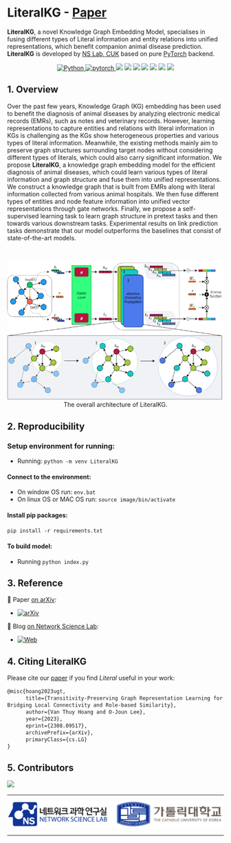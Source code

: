 # LiteralKG   - [Paper](https://arxiv.org/abs/2308.09517)
**LiteralKG**, a novel Knowledge Graph Embedding Model, specialises in fusing different types of Literal information and entity relations into unified representations, which benefit companion animal disease prediction.
**LiteralKG** is developed by [NS Lab, CUK](https://nslab-cuk.github.io/) based on pure [PyTorch](https://github.com/pytorch/pytorch) backend.

<p align=center>
  <a href="https://www.python.org/downloads/release/python-360/">
    <img src="https://img.shields.io/badge/Python->=3.6-3776AB?logo=python&style=flat-square" alt="Python">
  </a>    
  <a href="https://github.com/pytorch/pytorch">
    <img src="https://img.shields.io/badge/PyTorch->=1.4-FF6F00?logo=pytorch&style=flat-square" alt="pytorch">
  </a>       
  <img src="https://custom-icon-badges.demolab.com/github/last-commit/NSLab-CUK/LiteralKG?logo=history&logoColor=white&style=flat-square"/>
  <img src="https://custom-icon-badges.demolab.com/github/languages/code-size/NSLab-CUK/LiteralKG?logo=file-code&logoColor=white&style=flat-square"/>
  <img src="https://custom-icon-badges.demolab.com/github/issues-pr-closed/NSLab-CUK/LiteralKG?color=purple&logo=git-pull-request&logoColor=white&style=flat-square"/>
  <img src="https://custom-icon-badges.demolab.com/github/v/tag/NSLab-CUK/LiteralKG?logo=tag&logoColor=white&style=flat-square"/>
  <img src="https://custom-icon-badges.demolab.com/github/stars/NSLab-CUK/LiteralKG?logo=star&style=flat-square"/>
  <img src="https://custom-icon-badges.demolab.com/github/issues-raw/NSLab-CUK/LiteralKG?logo=issue&style=flat-square"/>
  <img src="https://custom-icon-badges.demolab.com/github/license/NSLab-CUK/LiteralKG?logo=law&style=flat-square"/>
</p>

<be>

## 1. Overview

Over the past few years, Knowledge Graph (KG) embedding has been used to benefit the diagnosis of animal diseases by analyzing electronic medical records (EMRs), such as notes and veterinary records. However, learning representations to capture entities and relations with literal information in KGs is challenging as the KGs show heterogeneous properties and various types of literal information. Meanwhile, the existing methods mainly aim to preserve graph structures surrounding target nodes without considering different types of literals, which could also carry significant information. We propose  **LiteralKG**, a knowledge graph embedding model for the efficient diagnosis of animal diseases, which could learn various types of literal information and graph structure and fuse them into unified representations. We construct a knowledge graph that is built from EMRs along with literal information collected from various animal hospitals. We then fuse different types of entities and node feature information into unified vector representations through gate networks. Finally, we propose a self-supervised learning task to learn graph structure in pretext tasks and then towards various downstream tasks. Experimental results on link prediction tasks demonstrate that our model outperforms the baselines that consist of state-of-the-art models.


<br>

<p align="center">
  <img src="./outputs/model.png" alt="LiteralKG Architecture" width="800">
  <br>
  <b></b> The overall architecture of LiteralKG.
</p>

## 2. Reproducibility

### Setup environment for running:

- Running: `python -m venv LiteralKG`

#### Connect to the environment:

- On window OS run: `env.bat`
- On linux OS or MAC OS run: `source image/bin/activate`

#### Install pip packages:

`pip install -r requirements.txt`

#### To build model:

- Running `python index.py`


## 3. Reference

:page_with_curl: Paper [on arXiv](https://arxiv.org/): 
* [![arXiv](https://img.shields.io/badge/arXiv-2308.09517-b31b1b?style=flat-square&logo=arxiv&logoColor=red)](https://arxiv.org/abs/2308.09517) 

:pencil: Blog [on Network Science Lab](https://nslab-cuk.github.io/2023/08/17/UGT/): 
* [![Web](https://img.shields.io/badge/NS@CUK-Post-0C2E86?style=flat-square&logo=jekyll&logoColor=FFFFFF)](https://nslab-cuk.github.io/2023/08/17/UGT/)


## 4. Citing LiteralKG

Please cite our [paper](https://arxiv.org/abs/2308.09517) if you find *Literal* useful in your work:
```
@misc{hoang2023ugt,
      title={Transitivity-Preserving Graph Representation Learning for Bridging Local Connectivity and Role-based Similarity}, 
      author={Van Thuy Hoang and O-Joun Lee},
      year={2023},
      eprint={2308.09517},
      archivePrefix={arXiv},
      primaryClass={cs.LG}
}
```

## 5. Contributors

<a href="https://github.com/NSLab-CUK/LiteralKG/graphs/contributors">
  <img src="https://contrib.rocks/image?repo=NSLab-CUK/Unified-Graph-Transformer" />
</a>



<br>

***

<a href="https://nslab-cuk.github.io/"><img src="https://github.com/NSLab-CUK/NSLab-CUK/raw/main/Logo_Dual_Wide.png"/></a>

***
